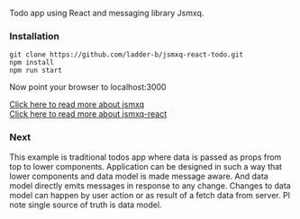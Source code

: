 Todo app using React and messaging library Jsmxq.
### Installation

```
git clone https://github.com/ladder-b/jsmxq-react-todo.git
npm install
npm run start
```

Now point your browser to localhost:3000

[Click here to read more about jsmxq](https://github.com/ladder-b/jsmxq)<br>
[Click here to read more about jsmxq-react](https://github.com/ladder-b/jsmxq-react) 

### Next
This example is traditional todos app where data is passed as props from top to lower components.
Application can be designed in such a way that lower components and data model is made message aware.
And data model directly emits messages in response to any change.
Changes to data model can happen by user action or as result of a fetch data from server. Pl note single source of truth is data model.
